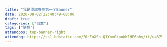 ```yaml
---
title: "我是顶部右侧第一个Banner"
date: 2020-08-02T22:40:49+08:00
draft: true
categories: ["创意"]
tags: ["随想"]
attendpos: top-banner-right
attendbg: https://ss1.bdstatic.com/70cFuXSh_Q1YnxGkpoWK1HF6hhy/it/u=3757431149,735090232&fm=26&gp=0.jpg
---
```


